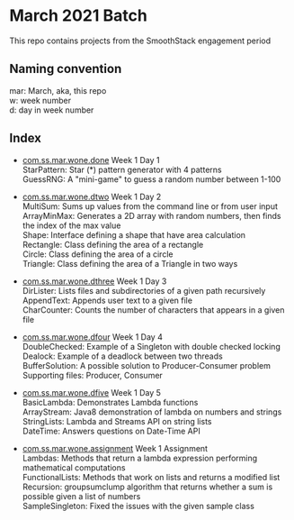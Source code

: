 # March 2021 Batch
This repo contains projects from the SmoothStack engagement period

## Naming convention
mar: March, aka, this repo  
w: week number  
d: day in week number

## Index
- [com.ss.mar.wone.done](src/com/ss/mar/wone/done) Week 1 Day 1  
  StarPattern: Star (*) pattern generator with 4 patterns  
  GuessRNG: A "mini-game" to guess a random number between 1-100  

- [com.ss.mar.wone.dtwo](src/com/ss/mar/wone/dtwo) Week 1 Day 2  
  MultiSum: Sums up values from the command line or from user input  
  ArrayMinMax: Generates a 2D array with random numbers, then finds the index of the max value  
  Shape: Interface defining a shape that have area calculation  
  Rectangle: Class defining the area of a rectangle  
  Circle: Class defining the area of a circle  
  Triangle: Class defining the area of a Triangle in two ways  

- [com.ss.mar.wone.dthree](src/com/ss/mar/wone/dthree) Week 1 Day 3  
  DirLister: Lists files and subdirectories of a given path recursively  
  AppendText: Appends user text to a given file  
  CharCounter: Counts the number of characters that appears in a given file  

- [com.ss.mar.wone.dfour](src/com/ss/mar/wone/dfour) Week 1 Day 4  
  DoubleChecked: Example of a Singleton with double checked locking  
  Dealock: Example of a deadlock between two threads  
  BufferSolution: A possible solution to Producer-Consumer problem  
    Supporting files: Producer, Consumer  

- [com.ss.mar.wone.dfive](src/com/ss/mar/wone/dfive) Week 1 Day 5  
  BasicLambda: Demonstrates Lambda functions  
  ArrayStream: Java8 demonstration of lambda on numbers and strings  
  StringLists: Lambda and Streams API on string lists  
  DateTime: Answers questions on Date-Time API  

- [com.ss.mar.wone.assignment](src/com/ss/mar/wone/assignment) Week 1 Assignment  
  Lambdas: Methods that return a lambda expression performing mathematical computations  
  FunctionalLists: Methods that work on lists and returns a modified list  
  Recursion: groupsumclump algorithm that returns whether a sum is possible given a list of numbers  
  SampleSingleton: Fixed the issues with the given sample class  

